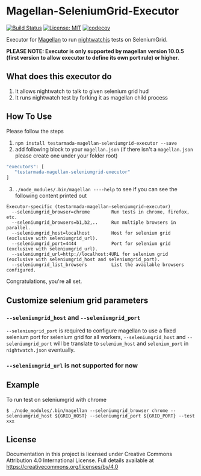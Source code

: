 # Magellan-SeleniumGrid-Executor


[![Build Status](https://travis-ci.org/TestArmada/magellan-seleniumgrid-executor.svg?branch=master)](https://travis-ci.org/TestArmada/magellan-seleniumgrid-executor)
[![License: MIT](https://img.shields.io/badge/License-MIT-green.svg)](https://opensource.org/licenses/MIT)
[![codecov](https://codecov.io/gh/TestArmada/magellan-seleniumgrid-executor/branch/master/graph/badge.svg)](https://codecov.io/gh/TestArmada/magellan-seleniumgrid-executor)

Executor for [Magellan](https://github.com/TestArmada/magellan) to run [nightwatchjs](http://nightwatchjs.org/) tests on SeleniumGrid. 

**PLEASE NOTE: Executor is only supported by magellan version 10.0.5 (first version to allow executor to define its own port rule) or higher**.

## What does this executor do
 1. It allows nightwatch to talk to given selenium grid hud
 2. It runs nightwatch test by forking it as magellan child process

## How To Use
Please follow the steps

 1. `npm install testarmada-magellan-seleniumgrid-executor --save`
 2. add following block to your `magellan.json` (if there isn't a `magellan.json` please create one under your folder root)
 ```javascript
 "executors": [
    "testarmada-magellan-seleniumgrid-executor"
 ]
 ```
 3. `./node_modules/.bin/magellan ----help` to see if you can see the following content printed out
 ```
 Executor-specific (testarmada-magellan-seleniumgrid-executor)
   --seleniumgrid_browser=chrome        Run tests in chrome, firefox, etc.
   --seleniumgrid_browsers=b1,b2,..     Run multiple browsers in parallel.
   --seleniumgrid_host=localhost        Host for selenium grid (exclusive with seleniumgrid_url).
   --seleniumgrid_port=4444             Port for selenium grid (exclusive with seleniumgrid_url).
   --seleniumgrid_url=http://localhost:4URL for selenium grid (exclusive with seleniumgrid_host and seleniumgrid_port).
   --seleniumgrid_list_browsers         List the available browsers configured.
 ```
Congratulations, you're all set. 

## Customize selenium grid parameters
### `--seleniumgrid_host` and `--seleniumgrid_port`

`--seleniumgrid_port` is required to configure magellan to use a fixed selenium port for selenium grid for all workers, `--seleniumgrid_host` and `--seleniumgrid_port` will be translate to `selenium_host` and `selenium_port` in `nightwatch.json` eventually.

### `--seleniumgrid_url` is not supported for now

## Example
To run test on seleniumgrid with chrome
```console
$ ./node_modules/.bin/magellan --seleniumgrid_browser chrome --seleniumgrid_host ${GRID_HOST} --seleniumgrid_port ${GRID_PORT} --test xxx 
```

## License
Documentation in this project is licensed under Creative Commons Attribution 4.0 International License. Full details available at https://creativecommons.org/licenses/by/4.0
